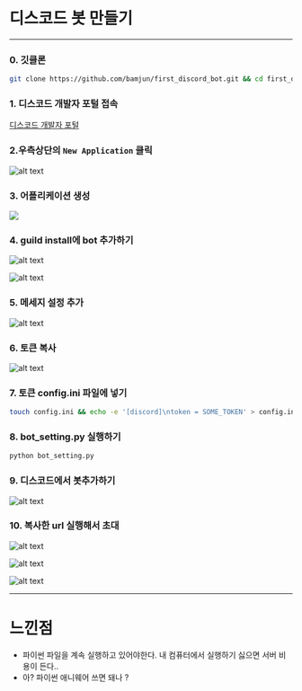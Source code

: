 # 디스코드 봇 만들기

---

### 0. 깃클론
```bash
git clone https://github.com/bamjun/first_discord_bot.git && cd first_discord_bot && poetry update && poetry shell
```

### 1. 디스코드 개발자 포털 접속

[디스코드 개발자 포털](https://discord.com/developers/applications)

### 2.우측상단의 `New Application` 클릭

![alt text](images/markdown-image.png)

### 3. 어플리케이션 생성

![](images/20240730_162822_image.png)


### 4. guild install에 bot 추가하기

![alt text](images/markdown-image-1.png)  

![alt text](images/markdown-image-2.png)  

### 5. 메세지 설정 추가  

![alt text](images/markdown-image-3.png)  



### 6. 토큰 복사

![alt text](images/markdown-image-4.png)  

### 7. 토큰 config.ini 파일에 넣기

```bash
touch config.ini && echo -e '[discord]\ntoken = SOME_TOKEN' > config.ini
```

### 8. bot_setting.py 실행하기

```bash
python bot_setting.py
```

### 9. 디스코드에서 봇추가하기  
![alt text](images/markdown-image-5.png)

### 10. 복사한 url 실행해서 초대

![alt text](images/markdown-image-6.png)

![alt text](images/markdown-image-7.png)  

![alt text](images/markdown-image-8.png)


---
# 느낀점
- 파이썬 파일을 계속 실행하고 있어야한다. 내 컴퓨터에서 실행하기 싫으면 서버 비용이 든다..
- 아? 파이썬 애니웨어 쓰면 돼나 ?

